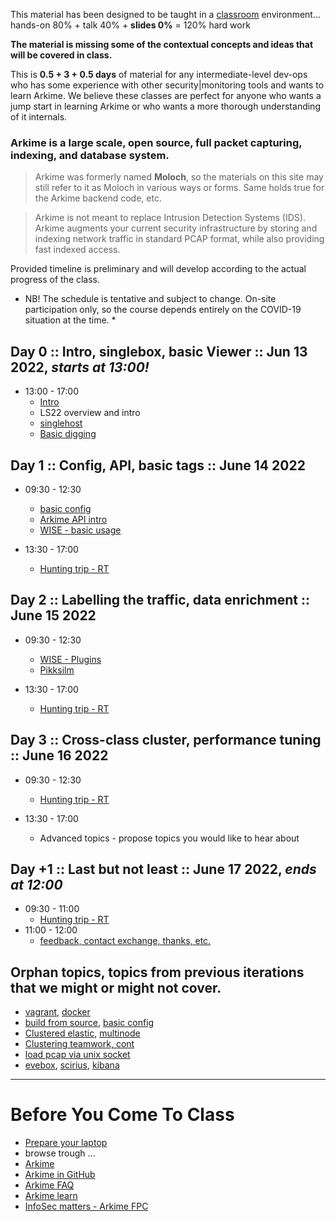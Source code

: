 
This material has been designed to be taught in a [classroom](https://ccdcoe.org/training/cyber-defence-monitoring-course-module-3/) environment... hands-on 80% + talk 40% + **slides 0%** = 120% hard work

**The material is missing some of the contextual concepts and ideas that will be covered in class.**

This is **0.5 + 3 + 0.5 days** of material for any intermediate-level dev-ops who has some experience with other security|monitoring tools and wants to learn Arkime. We believe these classes are perfect for anyone who wants a jump start in learning Arkime or who wants a more thorough understanding of it internals.

### Arkime is a large scale, open source, full packet capturing, indexing, and database system.

> Arkime was formerly named **Moloch**, so the materials on this site may still refer to it as Moloch in various ways or forms. Same holds true for the Arkime backend code, etc.

> Arkime is not meant to replace Intrusion Detection Systems (IDS). Arkime augments your current security infrastructure by storing and indexing network traffic in standard PCAP format, while also providing fast indexed access.

Provided timeline is preliminary and will develop according to the actual progress of the class.

* NB! The schedule is tentative and subject to change. On-site participation only, so the course depends entirely on the COVID-19 situation at the time. *

## Day 0 :: Intro, singlebox, basic Viewer :: Jun 13 2022, *starts at 13:00!*

 * 13:00 - 17:00
   * [Intro](/common/day_intro.md)
   * LS22 overview and intro
   * [singlehost](/singlehost/)
   * [Basic digging](/Arkime/queries/#using-the-viewer)

## Day 1 :: Config, API, basic tags :: June 14 2022

 * 09:30 - 12:30
   * [basic config](/Arkime)
   * [Arkime API intro](/Arkime/queries/#api)
   * [WISE - basic usage](/Arkime/wise#using-simple-plugins)

 * 13:30 - 17:00
   * [Hunting trip - RT](/Arkime/queries/#hunting-trip)

## Day 2 :: Labelling the traffic, data enrichment :: June 15 2022

 * 09:30 - 12:30
   * [WISE - Plugins](/Arkime/wise#writing-a-wise-plugin)
   * [Pikksilm](https://github.com/markuskont/pikksilm)

 * 13:30 - 17:00
   * [Hunting trip - RT](/Arkime/queries/#hunting-trip)
    

## Day 3 :: Cross-class cluster, performance tuning :: June 16 2022

 * 09:30 - 12:30
   * [Hunting trip - RT](/Arkime/queries/#hunting-trip)
 
 * 13:30 - 17:00
   * Advanced topics - propose topics you would like to hear about

## Day +1 :: Last but not least :: June 17 2022, *ends at 12:00*

 * 09:30 - 11:00
   * [Hunting trip - RT](/Arkime/queries/#hunting-trip)
 * 11:00 - 12:00
   * [feedback, contact exchange, thanks, etc.](/common/Closing.md)


## Orphan topics, topics from previous iterations that we might or might not cover.
   * [vagrant](/common/vagrant/), [docker](/common/docker)
   * [build from source](/Arkime/setup/#Build), [basic config](/Arkime/setup/#Config)
   * [Clustered elastic](/Arkime/clustering#clustered-elasticsearch), [multinode](/Arkime/clustering#moloch-workers)
   * [Clustering teamwork, cont](/Arkime/clustering)
   * [load pcap via unix socket](/Suricata/unix-socket)
   * [evebox](/Suricata/indexing#evebox), [scirius](/Suricata/indexing#scirius), [kibana](/Suricata/indexing#kibana)

----

# Before You Come To Class

  * [Prepare your laptop](/Arkime/prepare-laptop.md)
  * browse trough ...
  * [Arkime](https://arkime.com/)
  * [Arkime in GitHub](https://github.com/arkime/arkime)
  * [Arkime FAQ](https://arkime.com/faq)
  * [Arkime learn](https://arkime.com/learn)
  * [InfoSec matters - Arkime FPC](http://blog.infosecmatters.net/2017/05/moloch-fpc.html)
